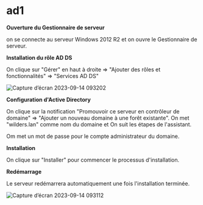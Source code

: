 # ad1

**Ouverture du Gestionnaire de serveur**

on se connecte au serveur Windows 2012 R2 et on ouvre le Gestionnaire de serveur.

**Installation du rôle AD DS**

On clique sur "Gérer" en haut à droite => "Ajouter des rôles et fonctionnalités" => "Services AD DS"

![Capture d’écran 2023-09-14 093202](https://github.com/omaymaaboumoussa/ad1/assets/137881447/c2e5868d-22d3-4e65-b8d2-01212c9c8d1c)

**Configuration d'Active Directory**

On clique sur la notification "Promouvoir ce serveur en contrôleur de domaine" => "Ajouter un nouveau domaine à une forêt existante".
On met "wilders.lan" comme nom du domaine et On suit les étapes de l'assistant.

Om met un mot de passe pour le compte administrateur du domaine.

**Installation**

On clique sur "Installer" pour commencer le processus d'installation.

**Redémarrage**

Le serveur redémarrera automatiquement une fois l'installation terminée.

![Capture d’écran 2023-09-14 093112](https://github.com/omaymaaboumoussa/ad1/assets/137881447/f7d3512c-f284-41c9-a649-3b2657e539c2)
